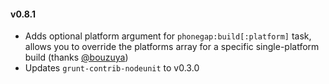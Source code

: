 #### v0.8.1

* Adds optional platform argument for `phonegap:build[:platform]` task,
  allows you to override the platforms array for a specific single-platform build (thanks [@bouzuya](https://github.com/bouzuya))
* Updates `grunt-contrib-nodeunit` to v0.3.0
